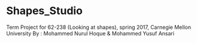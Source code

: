 # Shapes_Studio
Term Project for 62-238 (Looking at shapes), spring 2017, Carnegie Mellon University
By : Mohammed Nurul Hoque & Mohammed Yusuf Ansari
